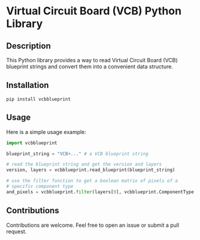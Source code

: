 # Virtual Circuit Board (VCB) Python Library

## Description

This Python library provides a way to read Virtual Circuit Board (VCB) blueprint strings and convert them into a convenient data structure.

## Installation

    pip install vcbblueprint

## Usage

Here is a simple usage example:

```python
import vcbblueprint

blueprint_string = "VCB+..." # a VCB blueprint string

# read the blueprint string and get the version and layers
version, layers = vcbblueprint.read_blueprint(blueprint_string)

# use the filter function to get a boolean matrix of pixels of a
# specific component type
and_pixels = vcbblueprint.filter(layers[0], vcbblueprint.ComponentType.AND)
```

## Contributions

Contributions are welcome. Feel free to open an issue or submit a pull request.
